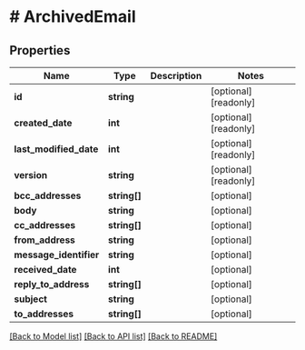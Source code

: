 # # ArchivedEmail

## Properties

Name | Type | Description | Notes
------------ | ------------- | ------------- | -------------
**id** | **string** |  | [optional] [readonly]
**created_date** | **int** |  | [optional] [readonly]
**last_modified_date** | **int** |  | [optional] [readonly]
**version** | **string** |  | [optional] [readonly]
**bcc_addresses** | **string[]** |  | [optional]
**body** | **string** |  | [optional]
**cc_addresses** | **string[]** |  | [optional]
**from_address** | **string** |  | [optional]
**message_identifier** | **string** |  | [optional]
**received_date** | **int** |  | [optional]
**reply_to_address** | **string[]** |  | [optional]
**subject** | **string** |  | [optional]
**to_addresses** | **string[]** |  | [optional]

[[Back to Model list]](../../README.md#models) [[Back to API list]](../../README.md#endpoints) [[Back to README]](../../README.md)
